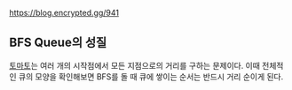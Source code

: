 https://blog.encrypted.gg/941

## BFS Queue의 성질

[토마토](https://www.acmicpc.net/problem/7569)는 여러 개의 시작점에서 모든 지점으로의 거리를 구하는 문제이다.
이때 전체적인 큐의 모양을 확인해보면 BFS를 돌 때 큐에 쌓이는 순서는 반드시 거리 순이게 된다.